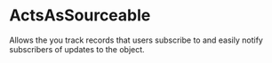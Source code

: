 # ActsAsSourceable

Allows the you track records that users subscribe to and easily notify subscribers of updates to the object.
